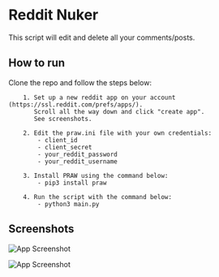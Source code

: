 # Reddit Nuker

This script will edit and delete all your comments/posts.

## How to run

Clone the repo and follow the steps below:

```
    1. Set up a new reddit app on your account (https://ssl.reddit.com/prefs/apps/).
       Scroll all the way down and click "create app".
       See screenshots.
    
    2. Edit the praw.ini file with your own credentials:
        - client_id
        - client_secret
        - your_reddit_password
        - your_reddit_username
    
    3. Install PRAW using the command below:
        - pip3 install praw
    
    4. Run the script with the command below:
        - python3 main.py
```

## Screenshots

![App Screenshot](https://i.imgur.com/QWzIsB2.png)

![App Screenshot](https://i.imgur.com/uvkLYNf.png)
